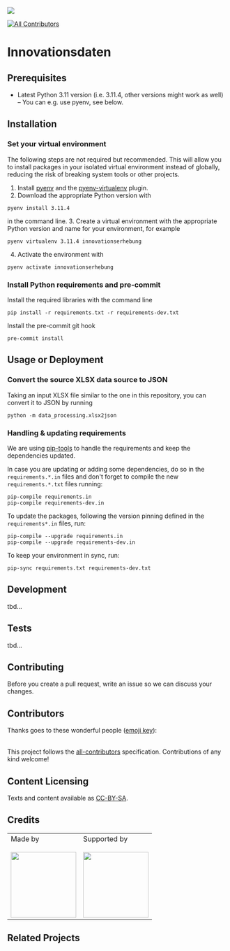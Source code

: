 ![](https://img.shields.io/badge/Built%20with%20%E2%9D%A4%EF%B8%8F-at%20Technologiestiftung%20Berlin-blue)

<!-- ALL-CONTRIBUTORS-BADGE:START - Do not remove or modify this section -->

[![All Contributors](https://img.shields.io/badge/all_contributors-0-orange.svg?style=flat-square)](#contributors-)

<!-- ALL-CONTRIBUTORS-BADGE:END -->

# Innovationsdaten

## Prerequisites

- Latest Python 3.11 version (i.e. 3.11.4, other versions might work as well) – You can e.g. use pyenv, see below.

## Installation

### Set your virtual environment

The following steps are not required but recommended. This will allow you to install packages in your isolated virtual environment instead of globally, reducing the risk of breaking system tools or other projects.

1. Install [pyenv](https://github.com/pyenv/pyenv) and the [pyenv-virtualenv](https://github.com/pyenv/pyenv-virtualenv) plugin.
2. Download the appropriate Python version with
```shell
pyenv install 3.11.4
```
in the command line.
3. Create a virtual environment with the appropriate Python version and name for your environment, for example
```shell
pyenv virtualenv 3.11.4 innovationserhebung
```
4. Activate the environment with
```shell
pyenv activate innovationserhebung
```


### Install Python requirements and pre-commit

Install the required libraries with the command line
```shell
pip install -r requirements.txt -r requirements-dev.txt
```

Install the pre-commit git hook
```shell
pre-commit install
```

## Usage or Deployment

### Convert the source XLSX data source to JSON

Taking an input XLSX file similar to the one in this repository, you can convert it to
JSON by running
```shell
python -m data_processing.xlsx2json
```

### Handling & updating requirements

We are using [pip-tools](https://pip-tools.readthedocs.io/en/latest/) to handle the
requirements and keep the dependencies updated.

In case you are updating or adding some dependencies, do so in the `requirements.*.in`
files and don't forget to compile the new `requirements.*.txt` files running:
```shell
pip-compile requirements.in
pip-compile requirements-dev.in
```

To update the packages, following the version pinning defined in the
`requirements*.in` files, run:
```shell
pip-compile --upgrade requirements.in
pip-compile --upgrade requirements-dev.in
```

To keep your environment in sync, run:
```shell
pip-sync requirements.txt requirements-dev.txt
```

## Development

tbd...

## Tests

tbd...

## Contributing

Before you create a pull request, write an issue so we can discuss your changes.

## Contributors

Thanks goes to these wonderful people ([emoji key](https://allcontributors.org/docs/en/emoji-key)):

<!-- ALL-CONTRIBUTORS-LIST:START - Do not remove or modify this section -->
<!-- prettier-ignore-start -->
<!-- markdownlint-disable -->
<table>
  <tr>
  </tr>
</table>

<!-- markdownlint-restore -->
<!-- prettier-ignore-end -->

<!-- ALL-CONTRIBUTORS-LIST:END -->

This project follows the [all-contributors](https://github.com/all-contributors/all-contributors) specification. Contributions of any kind welcome!

## Content Licensing

Texts and content available as [CC-BY-SA](https://creativecommons.org/licenses/by-sa/4.0/).

## Credits

<table>
  <tr>
    <td>
      Made by  <a href="https://www.technologiestiftung-berlin.de/">
        <br />
        <br />
        <img width="150" src="https://logos.citylab-berlin.org/logo-technologiestiftung-berlin-de.svg" />
      </a>
    </td>
    <td>
      Supported by <a href="https://www.berlin.de/">
        <br />
        <br />
        <img width="150" src="https://logos.citylab-berlin.org/logo-berlin.svg" />
      </a>
    </td>
  </tr>
</table>

## Related Projects
